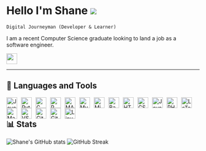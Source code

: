# Hello I'm Shane ![](https://user-images.githubusercontent.com/18350557/176309783-0785949b-9127-417c-8b55-ab5a4333674e.gif)

``` 
Digital Journeyman (Developer & Learner) 
```

I am a recent Computer Science graduate looking to land a job as a software engineer.

<p align="left"> 
<a href="https://www.linkedin.com/in/shane-peterson-731312178/" target="_blank" rel="noreferrer"><img src="https://raw.githubusercontent.com/danielcranney/readme-generator/main/public/icons/socials/linkedin.svg" width="28" height="28" /></a>
</p>

---

## :toolbox: Languages and Tools

<img align="left" alt="Java" width="28px" style="padding-right:7px;" src="https://cdn.jsdelivr.net/gh/devicons/devicon/icons/java/java-original.svg" />

<img align="left" alt="Python" width="28px" style="padding-right:7px;" src="https://cdn.jsdelivr.net/gh/devicons/devicon/icons/python/python-original.svg" />

<img align="left" alt="C" width="28px" style="padding-right:7px;"  src="https://cdn.jsdelivr.net/gh/devicons/devicon/icons/c/c-original.svg"/>

<img align="left" alt="R" width="28px" style="padding-right:7px;" src="https://cdn.jsdelivr.net/gh/devicons/devicon/icons/r/r-original.svg" />

<img align="left" alt="MATLAB" width="28px" style="padding-right:7px;" src="https://cdn.jsdelivr.net/gh/devicons/devicon/icons/matlab/matlab-original.svg" />

<img align="left" alt="MySQL" width="28px" style="padding-right:7px;" src="https://cdn.jsdelivr.net/gh/devicons/devicon/icons/mysql/mysql-original.svg" />

<img align="left" alt="Microsoft SQL server" width="28px" style="padding-right:7px;" src="https://cdn.jsdelivr.net/gh/devicons/devicon/icons/microsoftsqlserver/microsoftsqlserver-plain.svg" />

<img align="left" alt="Bash" width="28px" style="padding-right:7px;" src="https://cdn.jsdelivr.net/gh/devicons/devicon/icons/bash/bash-original.svg" />

<img align="left" alt="HTML" width="28px" style="padding-right:7px;" src="https://cdn.jsdelivr.net/gh/devicons/devicon/icons/html5/html5-original.svg" />

<img align="left" alt="CSS" width="28px" style="padding-right:7px;" src="https://cdn.jsdelivr.net/gh/devicons/devicon/icons/css3/css3-original.svg" />

<img align="left" alt="JavaScript" width="28px" style="padding-right:7px;" src="https://cdn.jsdelivr.net/gh/devicons/devicon/icons/javascript/javascript-original.svg" />

<img align="left" alt="PHP" width="28px" style="padding-right:7px;" src="https://cdn.jsdelivr.net/gh/devicons/devicon/icons/php/php-plain.svg" />

<img align="left" alt="LaTeX" width="28px" style="padding-right:7px;" src="https://cdn.jsdelivr.net/gh/devicons/devicon/icons/latex/latex-original.svg" />

<img align="left" alt="Markdown" width="28px" style="padding-right:7px;" src="https://cdn.jsdelivr.net/gh/devicons/devicon/icons/markdown/markdown-original.svg" />

<img align="left" alt="VS Code" width="28px" style="padding-right:7px;" src="https://cdn.jsdelivr.net/gh/devicons/devicon/icons/vscode/vscode-original.svg" />

<img align="left" alt="Git" width="28px" style="padding-right:7px;" src="https://cdn.jsdelivr.net/gh/devicons/devicon/icons/git/git-original.svg" />

<img align="left" alt="Github" width="28px" style="padding-right:7px;" src="https://cdn.jsdelivr.net/gh/devicons/devicon/icons/github/github-original.svg" />

<img align="left" alt="Linux" width="28px" style="padding-right:7px;" src="https://cdn.jsdelivr.net/gh/devicons/devicon/icons/linux/linux-original.svg" />

<br />

#

## :bar_chart: Stats

![Shane's GitHub stats](https://github-readme-stats.vercel.app/api?username=55shane&show_icons=true&theme=gotham) 
![GitHub Streak](https://streak-stats.demolab.com?user=55shane&theme=gotham&border_radius=4.5)


